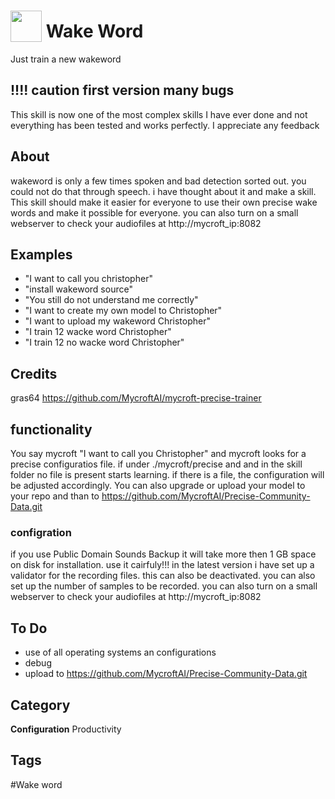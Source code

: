 # <img src="https://raw.githack.com/FortAwesome/Font-Awesome/master/svgs/solid/robot.svg" card_color="#40DBB0" width="50" height="50" style="vertical-align:bottom"/> Wake Word
Just train a new wakeword
## !!!! caution first version many bugs
This skill is now one of the most complex skills I have ever done and not everything has been tested and works perfectly. I appreciate any feedback


## About
wakeword is only a few times spoken and bad detection sorted out. you could not do that through speech. i have thought about it and make a skill.
This skill should make it easier for everyone to use their own precise wake words and make it possible for everyone. you can also turn on a small webserver to check your audiofiles at http://mycroft_ip:8082

## Examples
* "I want to call you christopher"
* "install wakeword source"
* "You still do not understand me correctly"
* "I want to create my own model to Christopher"
* "I want to upload my wakeword Christopher"
* "I train 12 wacke word Christopher"
* "I train 12 no wacke word Christopher"


## Credits
gras64
https://github.com/MycroftAI/mycroft-precise-trainer

## functionality
You say mycroft "I want to call you Christopher" and mycroft looks for a precise configuratios file. if under ./mycroft/precise and and in the skill folder no file is present starts learning. if there is a file, the configuration will be adjusted accordingly. You can also upgrade or upload your model to your repo and than to https://github.com/MycroftAI/Precise-Community-Data.git 


### configration
if you use Public Domain Sounds Backup it will take more then 1 GB space on disk for installation. use it cairfuly!!!
in the latest version i have set up a validator for the recording files. this can also be deactivated. you can also set up the number of samples to be recorded. you can also turn on a small webserver to check your audiofiles at http://mycroft_ip:8082

## To Do
* use of all operating systems an configurations
* debug
* upload to https://github.com/MycroftAI/Precise-Community-Data.git


## Category
**Configuration**
Productivity

## Tags
#Wake word

